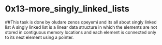 # 0x13-more_singly_linked_lists

##This task is done by oludare zenos opeyemi and its all about singly linked list
A singly linked list is a linear data structure in which the elements are not stored in contiguous memory locations and each element is connected only to its next element using a pointer.
